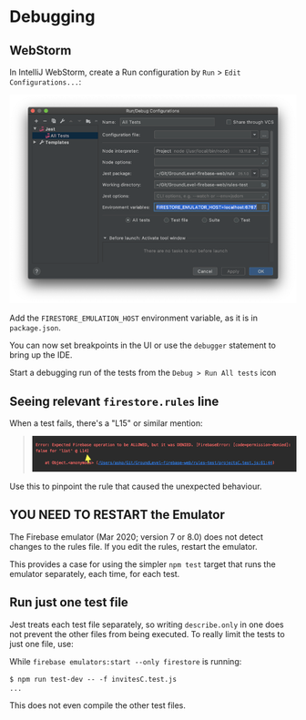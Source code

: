 # Debugging

## WebStorm

In IntelliJ WebStorm, create a Run configuration by `Run` > `Edit Configurations...`:

![](.images/webstorm-jest-config.png)

Add the `FIRESTORE_EMULATION_HOST` environment variable, as it is in `package.json`.

You can now set breakpoints in the UI or use the `debugger` statement to bring up the IDE. 

Start a debugging run of the tests from the `Debug > Run All tests` icon


## Seeing relevant `firestore.rules` line

When a test fails, there's a "L15" or similar mention:

>![](.images/rules-line-number.png)

Use this to pinpoint the rule that caused the unexpected behaviour.


## YOU NEED TO RESTART the Emulator

The Firebase emulator (Mar 2020; version 7 or 8.0) does not detect changes to the rules file. If you edit the rules, restart the emulator.

This provides a case for using the simpler `npm test` target that runs the emulator separately, each time, for each test.


## Run just one test file

Jest treats each test file separately, so writing `describe.only` in one does not prevent the other files from being executed. To really limit the tests to just one file, use:

While `firebase emulators:start --only firestore` is running:

```
$ npm run test-dev -- -f invitesC.test.js
...
```

This does not even compile the other test files.

